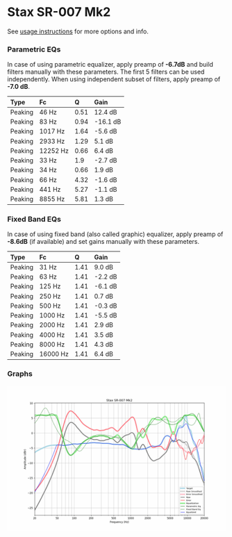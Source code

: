 # Stax SR-007 Mk2
See [usage instructions](https://github.com/jaakkopasanen/AutoEq#usage) for more options and info.

### Parametric EQs
In case of using parametric equalizer, apply preamp of **-6.7dB** and build filters manually
with these parameters. The first 5 filters can be used independently.
When using independent subset of filters, apply preamp of **-7.0 dB**.

| Type    | Fc       |    Q | Gain     |
|:--------|:---------|:-----|:---------|
| Peaking | 46 Hz    | 0.51 | 12.4 dB  |
| Peaking | 83 Hz    | 0.94 | -16.1 dB |
| Peaking | 1017 Hz  | 1.64 | -5.6 dB  |
| Peaking | 2933 Hz  | 1.29 | 5.1 dB   |
| Peaking | 12252 Hz | 0.66 | 6.4 dB   |
| Peaking | 33 Hz    | 1.9  | -2.7 dB  |
| Peaking | 34 Hz    | 0.66 | 1.9 dB   |
| Peaking | 66 Hz    | 4.32 | -1.6 dB  |
| Peaking | 441 Hz   | 5.27 | -1.1 dB  |
| Peaking | 8855 Hz  | 5.81 | 1.3 dB   |

### Fixed Band EQs
In case of using fixed band (also called graphic) equalizer, apply preamp of **-8.6dB**
(if available) and set gains manually with these parameters.

| Type    | Fc       |    Q | Gain    |
|:--------|:---------|:-----|:--------|
| Peaking | 31 Hz    | 1.41 | 9.0 dB  |
| Peaking | 63 Hz    | 1.41 | -2.2 dB |
| Peaking | 125 Hz   | 1.41 | -6.1 dB |
| Peaking | 250 Hz   | 1.41 | 0.7 dB  |
| Peaking | 500 Hz   | 1.41 | -0.3 dB |
| Peaking | 1000 Hz  | 1.41 | -5.5 dB |
| Peaking | 2000 Hz  | 1.41 | 2.9 dB  |
| Peaking | 4000 Hz  | 1.41 | 3.5 dB  |
| Peaking | 8000 Hz  | 1.41 | 4.3 dB  |
| Peaking | 16000 Hz | 1.41 | 6.4 dB  |

### Graphs
![](./Stax%20SR-007%20Mk2.png)